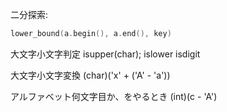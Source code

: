 二分探索:
```cpp
lower_bound(a.begin(), a.end(), key)
```

大文字小文字判定
isupper(char);
islower
isdigit

大文字小文字変換
(char)('x' + ('A' - 'a'))

アルファベット何文字目か、をやるとき
(int)(c - 'A')
